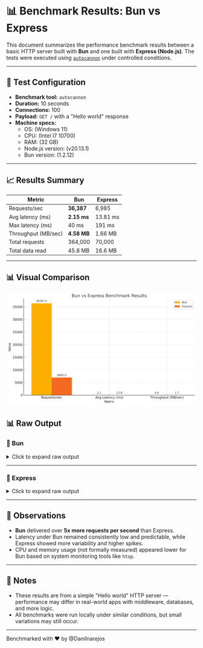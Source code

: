 # 📊 Benchmark Results: Bun vs Express

This document summarizes the performance benchmark results between a basic HTTP server built with **Bun** and one built with **Express (Node.js)**. The tests were executed using [`autocannon`](https://github.com/mcollina/autocannon) under controlled conditions.

---

## 🔧 Test Configuration

- **Benchmark tool:** `autocannon`
- **Duration:** 10 seconds
- **Connections:** 100
- **Payload:** `GET /` with a "Hello world" response
- **Machine specs:**
  - OS: (Windows 11)
  - CPU: (Intel I7 10700)
  - RAM: (32 GB)
  - Node.js version: (v20.13.1)
  - Bun version: (1.2.12)

---

## 📈 Results Summary

| Metric              | **Bun**         | **Express**     |
|---------------------|------------------|------------------|
| Requests/sec        | **36,387**       | 6,985            |
| Avg latency (ms)    | **2.15 ms**      | 13.81 ms         |
| Max latency (ms)    | 40 ms            | 191 ms           |
| Throughput (MB/sec) | **4.58 MB**      | 1.66 MB          |
| Total requests      | 364,000          | 70,000           |
| Total data read     | 45.8 MB          | 16.6 MB          |

---
## 📊 Visual Comparison

<img src="./bunvsexpress.jpg" alt="Bun vs Express Performance Chart" width="600"/>

## 📊 Raw Output

### 🔹 Bun

<details>
<summary>Click to expand raw output</summary>

```bash
Running 10s test @ http://localhost:3000
100 connections

Latency
Avg: 2.15 ms
Max: 40 ms

Req/Sec
Avg: 36,387
Total: 364,000

Bytes/Sec
Avg: 4.58 MB
Total: 45.8 MB
```

</details>

---

### 🔸 Express

<details>
<summary>Click to expand raw output</summary>

```bash
Running 10s test @ http://localhost:3001
100 connections

Latency
Avg: 13.81 ms
Max: 191 ms

Req/Sec
Avg: 6,985
Total: 70,000

Bytes/Sec
Avg: 1.66 MB
Total: 16.6 MB
```

</details>

---

## 🧠 Observations

- **Bun** delivered over **5x more requests per second** than Express.
- Latency under Bun remained consistently low and predictable, while Express showed more variability and higher spikes.
- CPU and memory usage (not formally measured) appeared lower for Bun based on system monitoring tools like `htop`.

---

## 📝 Notes

- These results are from a simple "Hello world" HTTP server — performance may differ in real-world apps with middleware, databases, and more logic.
- All benchmarks were run locally under similar conditions, but small variations may still occur.

---

Benchmarked with ❤️ by @DaniInarejos

